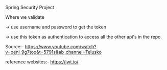 Spring Security Project 

Where we validate 

-> use username and password to get the token 

-> use this token as authentication to access all the other api's in the repo.

Source:-
https://www.youtube.com/watch?v=oeni_9g7too&t=5791s&ab_channel=Telusko


reference websites:-
https://jwt.io/
